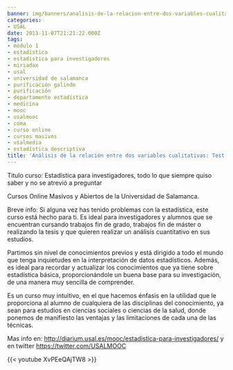 ```yaml
---
banner: img/banners/analisis-de-la-relacion-entre-dos-variables-cualitativas-test-chi-cuadrado-modulo-4.jpg
categories:
- USAL
date: 2013-11-07T21:21:22.000Z
tags:
- módulo 1
- estadística
- estadistica para investigadores
- miriadax
- usal
- universidad de salamanca
- purificación galindo
- purificación
- departamento estadística
- medicina
- mooc
- usalmooc
- coma
- curso online
- cursos masivos
- usalmedia
- estadística descriptiva
title: 'Análisis de la relación entre dos variables cualitativas: Test Chi cuadrado. Módulo 4'
---
```


Titulo curso: Estadística para investigadores, todo lo que siempre quiso saber y no se atrevió a preguntar

Cursos Online Masivos y Abiertos de la Universidad de Salamanca.

Breve info: Si alguna vez has tenido problemas con la estadística, este curso está hecho para ti. Es ideal para investigadores y alumnos que se encuentran cursando trabajos fin de grado, trabajos fin de máster o realizando la tesis y que quieren realizar un análisis cuantitativo en sus estudios.

 Partimos sin nivel de conocimientos previos y está dirigido a todo el mundo que tenga inquietudes en la interpretación de datos estadísticos. Además, es ideal para recordar y actualizar los conocimientos que ya tiene sobre estadística básica, proporcionándole un buena base para su investigación, de una manera muy sencilla de comprender.

 Es un curso muy intuitivo, en el que hacemos énfasis en la utilidad que le proporciona al alumno de cualquiera de las disciplinas del conocimiento, ya sean para estudios en ciencias sociales o ciencias de la salud, donde ponemos de manifiesto las ventajas y las limitaciones de cada una de las técnicas.

Mas info en: http://diarium.usal.es/mooc/estadistica-para-investigadores/ y en twitter https://twitter.com/USALMOOC

{{< youtube XvPEeQAjTW8 >}}
